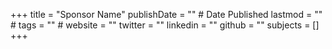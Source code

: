 +++
title = "Sponsor Name"
publishDate = "" # Date Published
lastmod = "" #
tags = "" #
website = ""
twitter = ""
linkedin = ""
github = ""
subjects = []
+++
